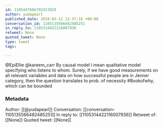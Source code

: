 ```yaml
---
id: 1105447666702413829
author: yudapearl
published_date: 2019-03-12 12:37:16 +00:00
conversation_id: 1105135566482485251
in_reply_to: 1105314422116007936
retweet: None
quoted_tweet: None
type: tweet
tags:

---
```


@EpiEllie @kareem_carr By causal model I mean qualitative model specifying who listens to whom. Surely, if we have good measurements on all relevant variables and data on how successful people are in Jenner category, then the question translates to prob. of necessity #Bookofwhy, which can be bounded

### Metadata

Author: [[@yudapearl]]
Conversation: [[conversation-1105135566482485251]]
In reply to: [[1105314422116007936]]
Retweet of: [[None]]
Quoted tweet: [[None]]
